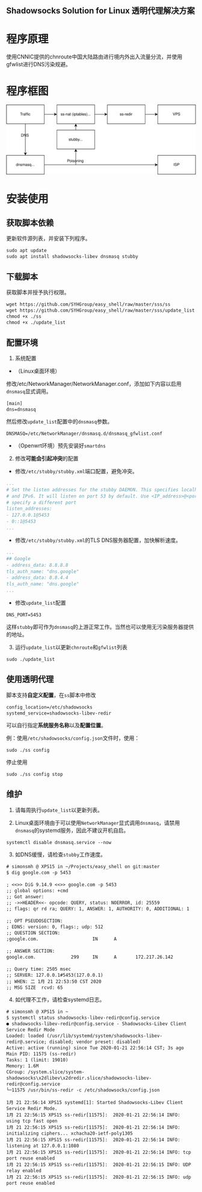 Shadowsocks Solution for Linux 透明代理解决方案
-
# 程序原理
使用CNNIC提供的chnroute中国大陆路由进行境内外出入流量分流，并使用gfwlist进行DNS污染规避。

# 程序框图
![](sss.svg)


# 安装使用
## 获取脚本依赖
更新软件源列表，并安装下列程序。
```shell
sudo apt update
sudo apt install shadowsocks-libev dnsmasq stubby
```
## 下载脚本
获取脚本并授予执行权限。
```shell
wget https://github.com/SYHGroup/easy_shell/raw/master/sss/ss
wget https://github.com/SYHGroup/easy_shell/raw/master/sss/update_list
chmod +x ./ss
chmod +x ./update_list
```
## 配置环境
1. 系统配置

- （Linux桌面环境）

修改/etc/NetworkManager/NetworkManager.conf，添加如下内容以启用`dnsmasq`显式调用。
```
[main]
dns=dnsmasq
```
然后修改`update_list`配置中的`dnsmasq`参数。
```
DNSMASQ=/etc/NetworkManager/dnsmasq.d/dnsmasq_gfwlist.conf
```
- （Openwrt环境）预先安装好`smartdns`


2. 修改**可能会引起冲突**的配置

- 修改`/etc/stubby/stubby.xml`端口配置，避免冲突。
```yaml
...
# Set the listen addresses for the stubby DAEMON. This specifies localhost IPv4
# and IPv6. It will listen on port 53 by default. Use <IP_address>@<port> to
# specify a different port
listen_addresses:
- 127.0.0.1@5453
- 0::1@5453
...
```

- 修改`/etc/stubby/stubby.xml`的TLS DNS服务器配置，加快解析速度。
```yaml
...
## Google
- address_data: 8.8.8.8
tls_auth_name: "dns.google"
- address_data: 8.8.4.4
tls_auth_name: "dns.google"
...
```

- 修改`update_list`配置
```
DNS_PORT=5453
```
这样`stubby`即可作为`dnsmasq`的上游正常工作。当然也可以使用无污染服务器提供的地址。

3. 运行`update_list`以更新`chnroute`和`gfwlist`列表
```
sudo ./update_list
```

## 使用透明代理
脚本支持**自定义配置**，在`ss`脚本中修改
```shell
config_location=/etc/shadowsocks
systemd_service=shadowsocks-libev-redir
```
可以自行指定**系统服务名称**以及**配置位置**。

例：使用`/etc/shadowsocks/config.json`文件时，使用：
```shell
sudo ./ss config
```
停止使用
```shell
sudo ./ss config stop
```

## 维护
1. 请每周执行`update_list`以更新列表。

2. Linux桌面环境由于可以使用`NetworkManager`显式调用`dnsmasq`，请禁用`dnsmasq`的systemd服务，因此不建议开机自启。
```shell
systemctl disable dnsmasq.service --now
```

3. 如DNS缓慢，请检查`stubby`工作速度。
```shell
# simonsmh @ XPS15 in ~/Projects/easy_shell on git:master
$ dig google.com -p 5453

; <<>> DiG 9.14.9 <<>> google.com -p 5453
;; global options: +cmd
;; Got answer:
;; ->>HEADER<<- opcode: QUERY, status: NOERROR, id: 25559
;; flags: qr rd ra; QUERY: 1, ANSWER: 1, AUTHORITY: 0, ADDITIONAL: 1

;; OPT PSEUDOSECTION:
; EDNS: version: 0, flags:; udp: 512
;; QUESTION SECTION:
;google.com.                    IN      A

;; ANSWER SECTION:
google.com.             299     IN      A       172.217.26.142

;; Query time: 2505 msec
;; SERVER: 127.0.0.1#5453(127.0.0.1)
;; WHEN: 二 1月 21 22:53:50 CST 2020
;; MSG SIZE  rcvd: 65
```

4. 如代理不工作，请检查systemd日志。
```shell
# simonsmh @ XPS15 in ~ 
$ systemctl status shadowsocks-libev-redir@config.service
● shadowsocks-libev-redir@config.service - Shadowsocks-Libev Client Service Redir Mode
Loaded: loaded (/usr/lib/systemd/system/shadowsocks-libev-redir@.service; disabled; vendor preset: disabled)
Active: active (running) since Tue 2020-01-21 22:56:14 CST; 3s ago
Main PID: 11575 (ss-redir)
Tasks: 1 (limit: 19010)
Memory: 1.6M
CGroup: /system.slice/system-shadowsocks\x2dlibev\x2dredir.slice/shadowsocks-libev-redir@config.service
└─11575 /usr/bin/ss-redir -c /etc/shadowsocks/config.json

1月 21 22:56:14 XPS15 systemd[1]: Started Shadowsocks-Libev Client Service Redir Mode.
1月 21 22:56:15 XPS15 ss-redir[11575]:  2020-01-21 22:56:14 INFO: using tcp fast open
1月 21 22:56:15 XPS15 ss-redir[11575]:  2020-01-21 22:56:14 INFO: initializing ciphers... xchacha20-ietf-poly1305
1月 21 22:56:15 XPS15 ss-redir[11575]:  2020-01-21 22:56:14 INFO: listening at 127.0.0.1:1080
1月 21 22:56:15 XPS15 ss-redir[11575]:  2020-01-21 22:56:14 INFO: tcp port reuse enabled
1月 21 22:56:15 XPS15 ss-redir[11575]:  2020-01-21 22:56:15 INFO: UDP relay enabled
1月 21 22:56:15 XPS15 ss-redir[11575]:  2020-01-21 22:56:15 INFO: udp port reuse enabled
```
